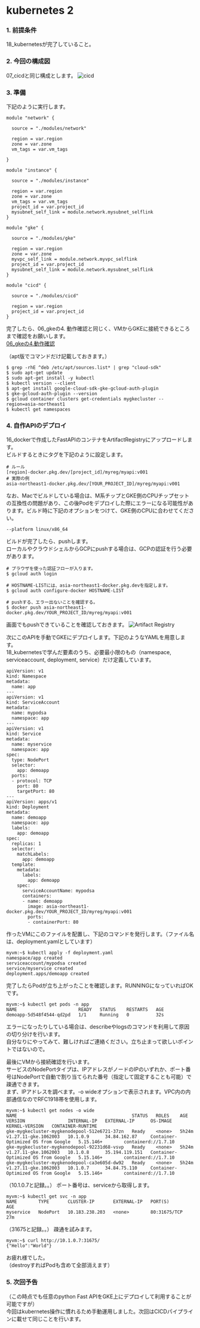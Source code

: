 # kubernetes 2

### 1. 前提条件
18_kubernetesが完了していること。

### 2. 今回の構成図
07_cicdと同じ構成とします。
![cicd](asset/07.png "cicd")

### 3. 準備
下記のように実行します。
```
module "network" {

  source = "./modules/network"

  region = var.region
  zone = var.zone
  vm_tags = var.vm_tags

}

module "instance" {

  source = "./modules/instance"

  region = var.region
  zone = var.zone
  vm_tags = var.vm_tags
  project_id = var.project_id
  mysubnet_self_link = module.network.mysubnet_selflink
}

module "gke" {

  source = "./modules/gke"

  region = var.region
  zone = var.zone
  myvpc_self_link = module.network.myvpc_selflink
  project_id = var.project_id
  mysubnet_self_link = module.network.mysubnet_selflink
}

module "cicd" {

  source = "./modules/cicd"

  region = var.region
  project_id = var.project_id
}

```
完了したら、06_gkeの4. 動作確認と同じく、VMからGKEに接続できるところまで確認をお願いします。<br>
[06_gkeの4.動作確認](https://github.com/ryarai-pbgit/myterraform/tree/main/docs/06_gke#4-%E5%8B%95%E4%BD%9C%E7%A2%BA%E8%AA%8D)

（apt版でコマンドだけ記載しておきます。）
```
$ grep -rhE ^deb /etc/apt/sources.list* | grep "cloud-sdk"
$ sudo apt-get update
$ sudo apt-get install -y kubectl
$ kubectl version --client
$ apt-get install google-cloud-sdk-gke-gcloud-auth-plugin
$ gke-gcloud-auth-plugin --version
$ gcloud container clusters get-credentials mygkecluster --region=asia-northeast1
$ kubectl get namespaces
```

### 4. 自作APIのデプロイ
16_dockerで作成したFastAPIのコンテナをArtifactRegistryにアップロードします。<br>
ビルドするときにタグを下記のように設定します。
```
# ルール
[region]-docker.pkg.dev/[project_id]/myreg/myapi:v001
# 実際の例
asia-northeast1-docker.pkg.dev/[YOUR_PROJECT_ID]/myreg/myapi:v001
```
なお、Macでビルドしている場合は、M系チップとGKE側のCPUチップセットの互換性の問題があり、この後Podをデプロイした際にエラーになる可能性があります。ビルド時に下記のオプションをつけて、GKE側のCPUに合わせてください。
```
--platform linux/x86_64
```
ビルドが完了したら、pushします。<br>
ローカルやクラウドシェルからGCPにpushする場合は、GCPの認証を行う必要があります。
```
# ブラウザを使った認証フローが入ります。
$ gcloud auth login

# HOSTNAME-LISTには、asia-northeast1-docker.pkg.devを指定します。
$ gcloud auth configure-docker HOSTNAME-LIST

# pushする、エラー出ないことを確認する。
$ docker push asia-northeast1-docker.pkg.dev/YOUR_PROJECT_ID/myreg/myapi:v001
```
画面でもpushできていることを確認しておきます。
![Artifact Registry](asset/19_1.png "Artifact Registry")

次にこのAPIを手動でGKEにデプロイします。下記のようなYAMLを用意します。<br>
18_kubernetesで学んだ要素のうち、必要最小限のもの（namespace, serviceaccount, deployment, service）だけ定義しています。
```
apiVersion: v1
kind: Namespace
metadata:
  name: app
---
apiVersion: v1
kind: ServiceAccount
metadata:
  name: mypodsa
  namespace: app
---
apiVersion: v1
kind: Service
metadata:
  name: myservice
  namespace: app
spec:
  type: NodePort
  selector:
    app: demoapp
  ports:
  - protocol: TCP
    port: 80
    targetPort: 80
---
apiVersion: apps/v1
kind: Deployment
metadata:
  name: demoapp
  namespace: app
  labels:
    app: demoapp
spec:
  replicas: 1
  selector:
    matchLabels:
      app: demoapp
  template:
    metadata:
      labels:
        app: demoapp
    spec:
      serviceAccountName: mypodsa
      containers:
      - name: demoapp
        image: asia-northeast1-docker.pkg.dev/YOUR_PROJECT_ID/myreg/myapi:v001
        ports:
        - containerPort: 80
```
作ったVMにこのファイルを配置し、下記のコマンドを発行します。（ファイル名は、deployment.yamlとしています）
```
myvm:~$ kubectl apply -f deployment.yaml 
namespace/app created
serviceaccount/mypodsa created
service/myservice created
deployment.apps/demoapp created
```
完了したらPodが立ち上がったことを確認します。RUNNINGになっていればOKです。
```
myvm:~$ kubectl get pods -n app
NAME                       READY   STATUS    RESTARTS   AGE
demoapp-5d548f4544-qd2pd   1/1     Running   0          32s
```
エラーになったりしている場合は、describeやlogsのコマンドを利用して原因の切り分けを行います。<br>
自分なりにやってみて、難しければご連絡ください。立ち止まって欲しいポイントではないので。<br>

最後にVMから接続確認を行います。<br>
サービスのNodePortタイプは、IPアドレスがノードのIPのいずれか、ポート番号はNodePortで自動で割り当てられた番号（指定して固定することも可能）で疎通できます。<br>
まず、IPアドレスを調べます。-o wideオプションで表示されます。VPC内の内部通信なのでRFC1918帯を使用します。
```
myvm:~$ kubectl get nodes -o wide
NAME                                           STATUS   ROLES    AGE     VERSION                INTERNAL-IP   EXTERNAL-IP      OS-IMAGE                             KERNEL-VERSION   CONTAINER-RUNTIME
gke-mygkecluster-mygkenodepool-512e6721-37zn   Ready    <none>   5h24m   v1.27.11-gke.1062003   10.1.0.9      34.84.162.87     Container-Optimized OS from Google   5.15.146+        containerd://1.7.10
gke-mygkecluster-mygkenodepool-92231d68-vsvp   Ready    <none>   5h24m   v1.27.11-gke.1062003   10.1.0.8      35.194.119.151   Container-Optimized OS from Google   5.15.146+        containerd://1.7.10
gke-mygkecluster-mygkenodepool-ca3e605d-dw92   Ready    <none>   5h24m   v1.27.11-gke.1062003   10.1.0.7      34.84.75.110     Container-Optimized OS from Google   5.15.146+        containerd://1.7.10
```
（10.1.0.7と記録。。）
ポート番号は、serviceから取得します。
```
myvm:~$ kubectl get svc -n app
NAME        TYPE       CLUSTER-IP       EXTERNAL-IP   PORT(S)        AGE
myservice   NodePort   10.183.238.203   <none>        80:31675/TCP   27m
```
（31675と記録。。）
疎通を試みます。
```
myvm:~$ curl http://10.1.0.7:31675/
{"Hello":"World"}
```
お疲れ様でした。<br>
（destroyすればPodも含めて全部消えます）

### 5. 次回予告
（この時点でも任意のpython Fast APIをGKE上にデプロイして利用することが可能ですが）<br>
今回はkubernetes操作に慣れるため手動運用しました。次回はCICDパイプラインに載せて同じことを行います。<br>
